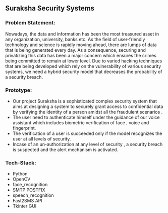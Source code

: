 ## Suraksha Security Systems

### Problem Statement:

 Nowadays, the data and information has been the most treasured asset in any organization, university, banks etc. As the field of user-friendly technology and science is rapidly moving ahead,  there are lumps of data that is being generated every day. As a consequence, securing and privatizing this data has been a major concern which ensures the crimes being committed to remain at lower level. Due to varied hacking techniques that are being developed which rely on the vulnerability of various security systems, we need a hybrid security model that decreases the probability of a security breach.

### Prototype:

 -  Our project Suraksha is a sophisticated complex security system that aims at designing a system to securely grant access to confidential data by  verifying the identity of a person amidst all the fraudulent scenarios .
- The user need to authenticate himself  under the guidance of our voice assistant  which includes biometric verification of face , voice and fingerprint.
- The verification of a user is succeeded only if the model recognizes the user at all levels of security.
- Incase of an un-authorization at any level of security , a security breach is suspected and the alert mechanism is activated.

### Tech-Stack:

 - Python 
 - OpenCV
 -  face_recognition
 - SMTP POSTFIX
 - speech_recognition
 - Fast2SMS API
 - Tkinter GUI


